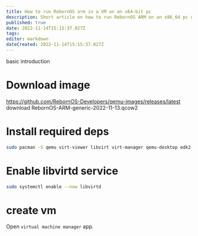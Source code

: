 ```yaml
---
title: How to run RebornOS arm in a VM on an x64-bit pc
description: Short article on how to run RebornOS ARM on an x86_64 pc using QEMU 
published: true
date: 2022-11-14T15:15:37.027Z
tags: 
editor: markdown
dateCreated: 2022-11-14T15:15:37.027Z
---
```


basic introduction

# Download image
https://github.com/RebornOS-Developers/qemu-images/releases/latest
download RebornOS-ARM-generic-2022-11-13.qcow2
# Install required deps
```sh
sudo pacman -S qemu virt-viewer libvirt virt-manager qemu-desktop edk2-armvirt
```
# Enable libvirtd service
```sh
sudo systemctl enable --now libvirtd
```
# create vm
Open `virtual machine manager` app.


